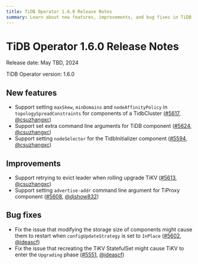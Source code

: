 ```yaml
---
title: TiDB Operator 1.6.0 Release Notes
summary: Learn about new features, improvements, and bug fixes in TiDB Operator 1.6.0.
---
```


# TiDB Operator 1.6.0 Release Notes

Release date: May TBD, 2024

TiDB Operator version: 1.6.0

## New features

- Support setting `maxSkew`, `minDomains` and `nodeAffinityPolicy` in `topologySpreadConstraints` for components of a TidbCluster ([#5617](https://github.com/pingcap/tidb-operator/pull/5617), [@csuzhangxc](https://github.com/csuzhangxc))
- Support set extra command line arguments for TiDB component ([#5624](https://github.com/pingcap/tidb-operator/pull/5624), [@csuzhangxc](https://github.com/csuzhangxc))
- Support setting `nodeSelector` for the TidbInitializer component ([#5594](https://github.com/pingcap/tidb-operator/pull/5594), [@csuzhangxc](https://github.com/csuzhangxc))

## Improvements

- Support retrying to evict leader when rolling upgrade TiKV ([#5613](https://github.com/pingcap/tidb-operator/pull/5613), [@csuzhangxc](https://github.com/csuzhangxc))
- Support setting `advertise-addr` command line argument for TiProxy component ([#5608](https://github.com/pingcap/tidb-operator/pull/5608), [@djshow832](https://github.com/djshow832))

## Bug fixes

- Fix the issue that modifying the storage size of components might cause them to restart when `configUpdateStrategy` is set to `InPlace` ([#5602](https://github.com/pingcap/tidb-operator/pull/5602), [@ideascf](https://github.com/ideascf))
- Fix the issue that recreating the TiKV StatefulSet might cause TiKV to enter the `Upgrading` phase ([#5551](https://github.com/pingcap/tidb-operator/pull/5551), [@ideascf](https://github.com/ideascf))
